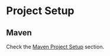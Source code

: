# Project Setup

## Maven

Check the [Maven Project Setup][maven_setup] section.

[maven_setup]: ../maven/project_setup.md
